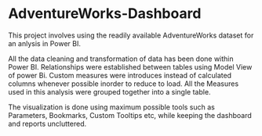 # AdventureWorks-Dashboard
This project involves using the readily available AdventureWorks dataset for an anlysis in Power BI.

All the data cleaning and transformation of data has been done within Power BI.
Relationships were established between tables using Model View of power Bi.
Custom measures were introduces instead of calculated columns whenever possible inorder to reduce to load. All the Measures used in this analysis were grouped together into a single table.

The visualization is done using maximum possible tools such as Parameters, Bookmarks, Custom Tooltips etc, while keeping the dashboard and reports uncluttered.
